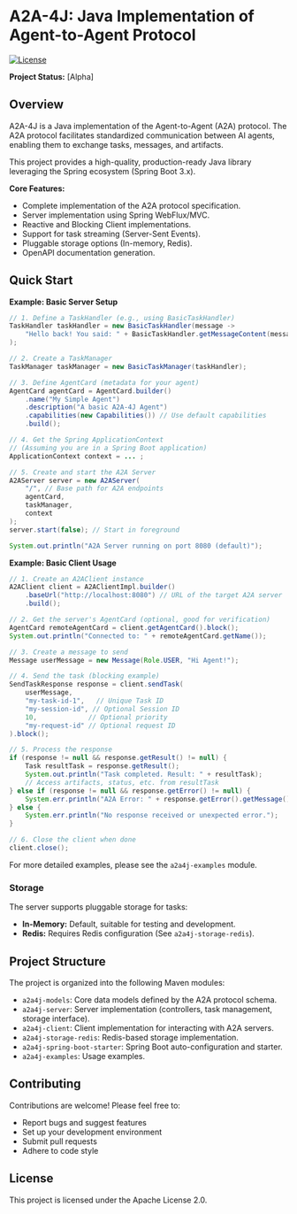 # A2A-4J: Java Implementation of Agent-to-Agent Protocol

[![License](https://img.shields.io/badge/License-Apache_2.0-blue.svg)](https://opensource.org/licenses/Apache-2.0) <!-- TODO: Add other badges (build status, coverage, maven central) -->

**Project Status:** [Alpha] <!-- TODO: Update project status -->

## Overview

A2A-4J is a Java implementation of the Agent-to-Agent (A2A) protocol. The A2A protocol facilitates standardized communication between AI agents, enabling them to exchange tasks, messages, and artifacts.

This project provides a high-quality, production-ready Java library leveraging the Spring ecosystem (Spring Boot 3.x).

**Core Features:**
*   Complete implementation of the A2A protocol specification.
*   Server implementation using Spring WebFlux/MVC.
*   Reactive and Blocking Client implementations.
*   Support for task streaming (Server-Sent Events).
*   Pluggable storage options (In-memory, Redis).
*   OpenAPI documentation generation.

## Quick Start

<!-- TODO: Add concise Maven/Gradle dependency snippets -->

**Example: Basic Server Setup**
```java
// 1. Define a TaskHandler (e.g., using BasicTaskHandler)
TaskHandler taskHandler = new BasicTaskHandler(message -> 
    "Hello back! You said: " + BasicTaskHandler.getMessageContent(message)
);

// 2. Create a TaskManager
TaskManager taskManager = new BasicTaskManager(taskHandler);

// 3. Define AgentCard (metadata for your agent)
AgentCard agentCard = AgentCard.builder()
    .name("My Simple Agent")
    .description("A basic A2A-4J Agent")
    .capabilities(new Capabilities()) // Use default capabilities
    .build();

// 4. Get the Spring ApplicationContext
// (Assuming you are in a Spring Boot application)
ApplicationContext context = ... ; 

// 5. Create and start the A2A Server
A2AServer server = new A2AServer(
    "/", // Base path for A2A endpoints
    agentCard,
    taskManager,
    context
);
server.start(false); // Start in foreground

System.out.println("A2A Server running on port 8080 (default)");
```

**Example: Basic Client Usage**
```java
// 1. Create an A2AClient instance
A2AClient client = A2AClientImpl.builder()
    .baseUrl("http://localhost:8080") // URL of the target A2A server
    .build();

// 2. Get the server's AgentCard (optional, good for verification)
AgentCard remoteAgentCard = client.getAgentCard().block();
System.out.println("Connected to: " + remoteAgentCard.getName());

// 3. Create a message to send
Message userMessage = new Message(Role.USER, "Hi Agent!");

// 4. Send the task (blocking example)
SendTaskResponse response = client.sendTask(
    userMessage,
    "my-task-id-1",   // Unique Task ID
    "my-session-id", // Optional Session ID
    10,             // Optional priority
    "my-request-id" // Optional request ID
).block();

// 5. Process the response
if (response != null && response.getResult() != null) {
    Task resultTask = response.getResult();
    System.out.println("Task completed. Result: " + resultTask);
    // Access artifacts, status, etc. from resultTask
} else if (response != null && response.getError() != null) {
    System.err.println("A2A Error: " + response.getError().getMessage());
} else {
    System.err.println("No response received or unexpected error.");
}

// 6. Close the client when done
client.close();
```

For more detailed examples, please see the `a2a4j-examples` module.

### Storage

The server supports pluggable storage for tasks:
*   **In-Memory:** Default, suitable for testing and development.
*   **Redis:** Requires Redis configuration (See `a2a4j-storage-redis`).

<!-- TODO: Explain how to select/configure storage -->

## Project Structure

The project is organized into the following Maven modules:

*   `a2a4j-models`: Core data models defined by the A2A protocol schema.
*   `a2a4j-server`: Server implementation (controllers, task management, storage interface).
*   `a2a4j-client`: Client implementation for interacting with A2A servers.
*   `a2a4j-storage-redis`: Redis-based storage implementation.
*   `a2a4j-spring-boot-starter`: Spring Boot auto-configuration and starter.
*   `a2a4j-examples`: Usage examples.

## Contributing

Contributions are welcome! Please feel free to:
*   Report bugs and suggest features
*   Set up your development environment
*   Submit pull requests
*   Adhere to code style

## License

This project is licensed under the Apache License 2.0. 
